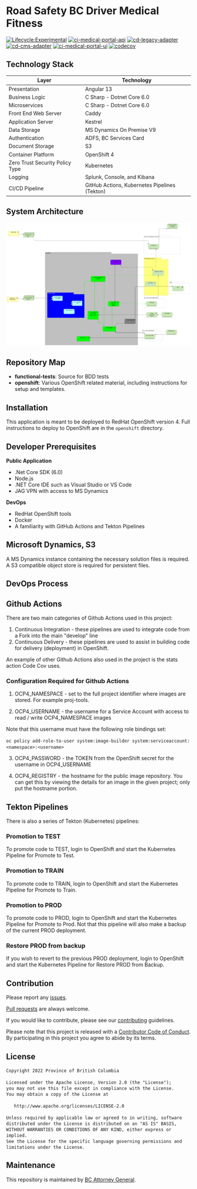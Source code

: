 Road Safety BC Driver Medical Fitness
======================
[![Lifecycle:Experimental](https://img.shields.io/badge/Lifecycle-Experimental-339999)](<Redirect-URL>)
[![ci-medical-portal-api](https://github.com/bcgov/rsbc-dmf/actions/workflows/ci-medical-portal-api.yml/badge.svg)](https://github.com/bcgov/rsbc-dmf/actions/workflows/ci-medical-portal-api.yml)
[![cd-legacy-adapter](https://github.com/bcgov/rsbc-dmf/actions/workflows/cd-legacy-adapter.yml/badge.svg)](https://github.com/bcgov/rsbc-dmf/actions/workflows/cd-legacy-adapter.yml)
[![cd-cms-adapter](https://github.com/bcgov/rsbc-dmf/actions/workflows/cd-cms-adapter.yml/badge.svg)](https://github.com/bcgov/rsbc-dmf/actions/workflows/cd-cms-adapter.yml)
[![ci-medical-portal-ui](https://github.com/bcgov/rsbc-dmf/actions/workflows/ci-medical-portal-ui.yml/badge.svg)](https://github.com/bcgov/rsbc-dmf/actions/workflows/ci-medical-portal-ui.yml)
[![codecov](https://codecov.io/gh/bcgov/rsbc-dmf/branch/main/graph/badge.svg?token=d5woacAxGD)](https://codecov.io/gh/bcgov/rsbc-dmf)

Technology Stack
-----------------

| Layer   | Technology | 
| ------- | ------------ |
| Presentation | Angular 13 |
| Business Logic | C Sharp - Dotnet Core 6.0 |
| Microservices | C Sharp - Dotnet Core 6.0 |
| Front End Web Server | Caddy |
| Application Server | Kestrel |
| Data Storage | MS Dynamics On Premise V9 |
| Authentication | ADFS, BC Services Card |
| Document Storage    | S3 |
| Container Platform | OpenShift 4 |
| Zero Trust Security Policy Type | Kubernetes |
| Logging | Splunk, Console, and Kibana |
| CI/CD Pipeline | GitHub Actions, Kubernetes Pipelines (Tekton) |

System Architecture
--------------
![alt text](openshift/Medical-Portal-Architecture.png)

Repository Map
--------------

- **functional-tests**: Source for BDD tests
- **openshift**: Various OpenShift related material, including instructions for setup and templates.

Installation
------------
This application is meant to be deployed to RedHat OpenShift version 4. Full instructions to deploy to OpenShift are in the `openshift` directory.

Developer Prerequisites
-----------------------

**Public Application**
- .Net Core SDK (6.0)
- Node.js 
- .NET Core IDE such as Visual Studio or VS Code
- JAG VPN with access to MS Dynamics

**DevOps**
- RedHat OpenShift tools
- Docker
- A familiarity with GitHub Actions and Tekton Pipelines



Microsoft Dynamics, S3
---------------------------
A MS Dynamics instance containing the necessary solution files is required.  A S3 compatible object store is required for persistent files.


DevOps Process
-------------

## Github Actions

There are two main categories of Github Actions used in this project:

1. Continuous Integration - these pipelines are used to integrate code from a Fork into the main "develop" line
2. Continuous Delivery - these pipelines are used to assist in building code for delivery (deployment) in OpenShift.

An example of other Github Actions also used in the project is the stats action Code Cov uses.

### Configuration Required for Github Actions

1. OCP4_NAMESPACE - set to the full project identifier where images are stored.  For example proj-tools.

2. OCP4_USERNAME - the username for a Service Account with access to read / write OCP4_NAMESPACE images

Note that this username must have the following role bindings set:

`oc policy add-role-to-user system:image-builder system:serviceaccount:<namespace>:<username>`

3. OCP4_PASSWORD - the TOKEN from the OpenShift secret for the username in OCP4_USERNAME

4. OCP4_REGISTRY - the hostname for the public image repository.  You can get this by viewing the details for an image in the given project; only put the hostname portion.

## Tekton Pipelines

There is also a series of Tekton (Kubernetes) pipelines:

### Promotion to TEST
To promote code to TEST, login to OpenShift and start the Kubernetes Pipeline for Promote to Test.

### Promotion to TRAIN
To promote code to TRAIN, login to OpenShift and start the Kubernetes Pipeline for Promote to Train.

### Promotion to PROD
To promote code to PROD, login to OpenShift and start the Kubernetes Pipeline for Promote to Prod. Not that this pipeline will also make a backup of the current PROD deployment.

### Restore PROD from backup
If you wish to revert to the previous PROD deployment, login to OpenShift and start the Kubernetes Pipeline for Restore PROD from Backup.

Contribution
------------

Please report any [issues](https://github.com/bcgov/https://github.com/bcgov/rsbc-dmf/issues).

[Pull requests](https://github.com/bcgov/rsbc-dmf/pulls) are always welcome.

If you would like to contribute, please see our [contributing](CONTRIBUTING.md) guidelines.

Please note that this project is released with a [Contributor Code of Conduct](CODE_OF_CONDUCT.md). By participating in this project you agree to abide by its terms.

License
-------

    Copyright 2022 Province of British Columbia

    Licensed under the Apache License, Version 2.0 (the "License");
    you may not use this file except in compliance with the License.
    You may obtain a copy of the License at 

       http://www.apache.org/licenses/LICENSE-2.0

    Unless required by applicable law or agreed to in writing, software
    distributed under the License is distributed on an "AS IS" BASIS,
    WITHOUT WARRANTIES OR CONDITIONS OF ANY KIND, either express or implied.
    See the License for the specific language governing permissions and
    limitations under the License.

Maintenance
-----------

This repository is maintained by [BC Attorney General]( https://www2.gov.bc.ca/gov/content/governments/organizational-structure/ministries-organizations/ministries/justice-attorney-general ).


